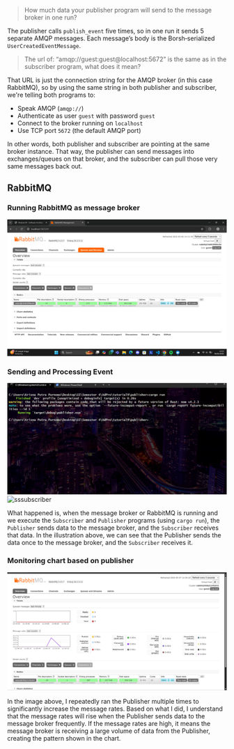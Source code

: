 >How much data your publisher program will send to the message broker in one
run?

The publisher calls `publish_event` five times, so in one run it sends 5 separate AMQP messages. Each message’s body is the Borsh‐serialized `UserCreatedEventMessage`.

>The url of: “amqp://guest:guest@localhost:5672” is the same as in the subscriber
program, what does it mean?

That URL is just the connection string for the AMQP broker (in this case RabbitMQ), so by using the same string in both publisher and subscriber, we're telling both programs to:

- Speak AMQP (`amqp://`)
- Authenticate as user `guest` with password `guest`
- Connect to the broker running on `localhost`
- Use TCP port `5672` (the default AMQP port)

In other words, both publisher and subscriber are pointing at the same broker instance. That way, the publisher can send messages into exchanges/queues on that broker, and the subscriber can pull those very same messages back out.

## RabbitMQ

### Running RabbitMQ as message broker

![rabbitmq](images/Running%20RabbitMQ.png)

### Sending and Processing Event

![sspublisher](images/sspublisher.png)
![sssubscriber](images/sssubscriber.png)

What happened is, when the message broker or RabbitMQ is running and we execute the `Subscriber` and `Publisher` programs (using `cargo run`), the `Publisher` sends data to the message broker, and the `Subscriber` receives that data. In the illustration above, we can see that the Publisher sends the data once to the message broker, and the `Subscriber` receives it.

### Monitoring chart based on publisher

![sschart](images/sschart.png)

In the image above, I repeatedly ran the Publisher multiple times to significantly increase the message rates. Based on what I did, I understand that the message rates will rise when the Publisher sends data to the message broker frequently. If the message rates are high, it means the message broker is receiving a large volume of data from the Publisher, creating the pattern shown in the chart.

